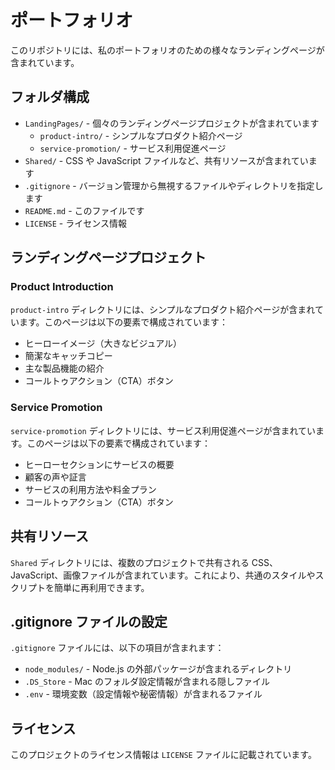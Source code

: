 # ポートフォリオ

このリポジトリには、私のポートフォリオのための様々なランディングページが含まれています。

## フォルダ構成

- `LandingPages/` - 個々のランディングページプロジェクトが含まれています
  - `product-intro/` - シンプルなプロダクト紹介ページ
  - `service-promotion/` - サービス利用促進ページ
- `Shared/` - CSS や JavaScript ファイルなど、共有リソースが含まれています
- `.gitignore` - バージョン管理から無視するファイルやディレクトリを指定します
- `README.md` - このファイルです
- `LICENSE` - ライセンス情報

## ランディングページプロジェクト

### Product Introduction

`product-intro` ディレクトリには、シンプルなプロダクト紹介ページが含まれています。このページは以下の要素で構成されています：

- ヒーローイメージ（大きなビジュアル）
- 簡潔なキャッチコピー
- 主な製品機能の紹介
- コールトゥアクション（CTA）ボタン

### Service Promotion

`service-promotion` ディレクトリには、サービス利用促進ページが含まれています。このページは以下の要素で構成されています：

- ヒーローセクションにサービスの概要
- 顧客の声や証言
- サービスの利用方法や料金プラン
- コールトゥアクション（CTA）ボタン

## 共有リソース

`Shared` ディレクトリには、複数のプロジェクトで共有される CSS、JavaScript、画像ファイルが含まれています。これにより、共通のスタイルやスクリプトを簡単に再利用できます。

## .gitignore ファイルの設定

`.gitignore` ファイルには、以下の項目が含まれます：

- `node_modules/` - Node.js の外部パッケージが含まれるディレクトリ
- `.DS_Store` - Mac のフォルダ設定情報が含まれる隠しファイル
- `.env` - 環境変数（設定情報や秘密情報）が含まれるファイル

## ライセンス

このプロジェクトのライセンス情報は `LICENSE` ファイルに記載されています。
